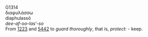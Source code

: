 <body>
  <p>G1314<br>  διαφυλάσσω  <br> diaphulassō  <br><i>dee-af-oo-las‘-so </i><br>From <a href="g1223.htm">1223</a> and <a href="g5442.htm">5442</a>  to <i>guard</i> <i>thoroughly</i>, that is, <i>protect:</i> - keep.<br></p>
 </body>